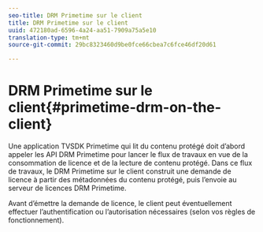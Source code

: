 ```yaml
---
seo-title: DRM Primetime sur le client
title: DRM Primetime sur le client
uuid: 472180ad-6596-4a24-aa51-7909a75a5e10
translation-type: tm+mt
source-git-commit: 29bc8323460d9be0fce66cbea7c6fce46df20d61

---
```



# DRM Primetime sur le client{#primetime-drm-on-the-client}

Une application TVSDK Primetime qui lit du contenu protégé doit d’abord appeler les API DRM Primetime pour lancer le flux de travaux en vue de la consommation de licence et de la lecture de contenu protégé. Dans ce flux de travaux, le DRM Primetime sur le client construit une demande de licence à partir des métadonnées du contenu protégé, puis l’envoie au serveur de licences DRM Primetime.

Avant d’émettre la demande de licence, le client peut éventuellement effectuer l’authentification ou l’autorisation nécessaires (selon vos règles de fonctionnement).
